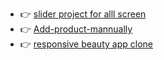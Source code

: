 - 👉 [slider project for alll screen ](https://slider-project11.netlify.app/)</br>
- 👉 [Add-product-mannually](https://add-product12.netlify.app/)
- 👉 [responsive beauty app clone ](https://venerable-stardust-0f4b7e.netlify.app/)
 
  
   
 
 
